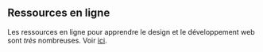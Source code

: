 ## Ressources en ligne

Les ressources en ligne pour apprendre le design et le développement web sont *très* nombreuses.
Voir [ici](../../references/htmlcss/).
